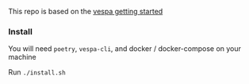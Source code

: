 This repo is based on the [vespa getting started](https://github.com/vespa-engine/sample-apps/tree/master/news)

### Install

You will need `poetry`, `vespa-cli`, and docker / docker-compose on your machine

Run `./install.sh`
